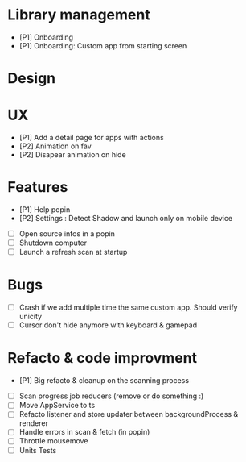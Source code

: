 

# Library management
- [P1] Onboarding
- [P1] Onboarding: Custom app from starting screen

# Design


# UX
- [P1] Add a detail page for apps with actions
- [P2] Animation on fav
- [P2] Disapear animation on hide

# Features
- [P1] Help popin
- [P2] Settings : Detect Shadow and launch only on mobile device
- [ ] Open source infos in a popin
- [ ] Shutdown computer
- [ ] Launch a refresh scan at startup

# Bugs
- [ ] Crash if we add multiple time the same custom app. Should verify unicity
- [ ] Cursor don't hide anymore with keyboard & gamepad

# Refacto & code improvment
- [P1] Big refacto & cleanup on the scanning process
- [ ] Scan progress job reducers (remove or do something :)
- [ ] Move AppService to ts
- [ ] Refacto listener and store updater between backgroundProcess & renderer
- [ ] Handle errors in scan & fetch (in popin)
- [ ] Throttle mousemove
- [ ] Units Tests